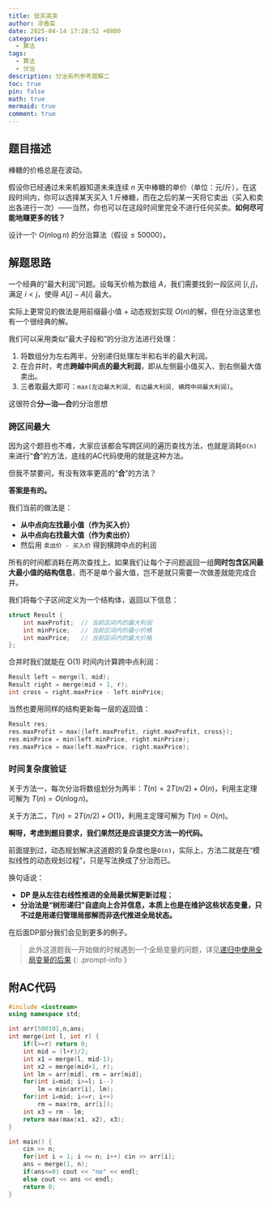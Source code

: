 ```yaml
---
title: 低买高卖
author: 凉香栾
date: 2025-04-14 17:28:52 +0800
categories:
  - 算法
tags:
  - 算法
  - 分治
description: 分治系列参考题解二
toc: true
pin: false
math: true
mermaid: true
comment: true
---
```



## 题目描述

棒糖的价格总是在波动。

假设你已经通过未来机器知道未来连续 $n$ 天中棒糖的单价（单位：元/斤），在这段时间内，你可以选择某天买入 1 斤棒糖，而在之后的某一天将它卖出（买入和卖出各进行一次）——当然，你也可以在这段时间里完全不进行任何买卖。**如何尽可能地赚更多的钱？**

设计一个  $O(n \log n)$ 的分治算法（假设$\leq 50000$）。


## 解题思路

一个经典的“最大利润”问题。设每天价格为数组 $A$，我们需要找到一段区间 $[i, j]$，满足 $i < j$，使得 $A[j] - A[i]$ 最大。

实际上更常见的做法是用前缀最小值 + 动态规划实现 $O(n)$的解，但在分治这里也有一个很经典的解。

我们可以采用类似“最大子段和”的分治方法进行处理：

1. 将数组分为左右两半，分别递归处理左半和右半的最大利润。
2. 在合并时，考虑**跨越中间点的最大利润**，即从左侧最小值买入、到右侧最大值卖出。
3. 三者取最大即可：`max(左边最大利润, 右边最大利润, 横跨中间最大利润)`。

这很符合**分—治—合**的分治思想

### 跨区间最大

因为这个题目也不难，大家应该都会写跨区间的遍历查找方法，也就是消耗`O(n)`来进行“**合**”的方法，底线的AC代码使用的就是这种方法。

但我不禁要问，有没有效率更高的“**合**”的方法？

**答案是有的。**

我们当前的做法是：
- **从中点向左找最小值（作为买入价）**
- **从中点向右找最大值（作为卖出价）**
- 然后用 `卖出价 - 买入价` 得到横跨中点的利润

所有的时间都消耗在两次查找上。如果我们让每个子问题返回一组**同时包含区间最大最小值的结构信息**，而不是单个最大值，岂不是就只需要一次做差就能完成合并。

我们将每个子区间定义为一个结构体，返回以下信息：

```cpp
struct Result {
    int maxProfit;  // 当前区间内的最大利润
    int minPrice;   // 当前区间内的最小价格
    int maxPrice;   // 当前区间内的最大价格
};
```

合并时我们就能在 O(1) 时间内计算跨中点利润：

```cpp
Result left = merge(l, mid);
Result right = merge(mid + 1, r);
int cross = right.maxPrice - left.minPrice;
```

当然也要用同样的结构更新每一层的返回值：

```cpp
Result res;
res.maxProfit = max({left.maxProfit, right.maxProfit, cross});
res.minPrice = min(left.minPrice, right.minPrice);
res.maxPrice = max(left.maxPrice, right.maxPrice);
```


### 时间复杂度验证

关于方法一，每次分治将数组划分为两半：$T(n) = 2T(n/2) + O(n)$，利用主定理可解为 $T(n) = O(n \log n)$。

关于方法二，$T(n) = 2T(n/2) + O(1)$，利用主定理可解为 $T(n) = O(n)$。

**啊呀，考虑到题目要求，我们果然还是应该提交方法一的代码。**

前面提到过，动态规划解决这道题的复杂度也是`O(n)`，实际上，方法二就是在“模拟线性的动态规划过程”，只是写法换成了分治而已。

换句话说：
- **DP 是从左往右线性推进的全局最优解更新过程**；
- **分治法是“树形递归”自底向上合并信息，本质上也是在维护这些状态变量，只不过是用递归管理局部解而非迭代推进全局状态。**

在后面DP部分我们会见到更多的例子。

> 此外这道题我一开始做的时候遇到一个全局变量的问题，详见[递归中使用全局变量的后果](/posts/递归中使用全局变量的后果/)
{: .prompt-info }

## 附AC代码

```cpp
#include <iostream>
using namespace std;

int arr[50010],n,ans;
int merge(int l, int r) {
    if(l>=r) return 0;
    int mid = (l+r)/2;
    int x1 = merge(l, mid-1);
    int x2 = merge(mid+1, r);
    int lm = arr[mid], rm = arr[mid];
    for(int i=mid; i>=l; i--)
        lm = min(arr[i], lm);
    for(int i=mid; i<=r; i++)
        rm = max(rm, arr[i]);
    int x3 = rm - lm;
    return max(max(x1, x2), x3);
}

int main() {
    cin >> n;
    for(int i = 1; i <= n; i++) cin >> arr[i];
    ans = merge(1, n);
    if(ans<=0) cout << "no" << endl;
    else cout << ans << endl;
    return 0;
}
```